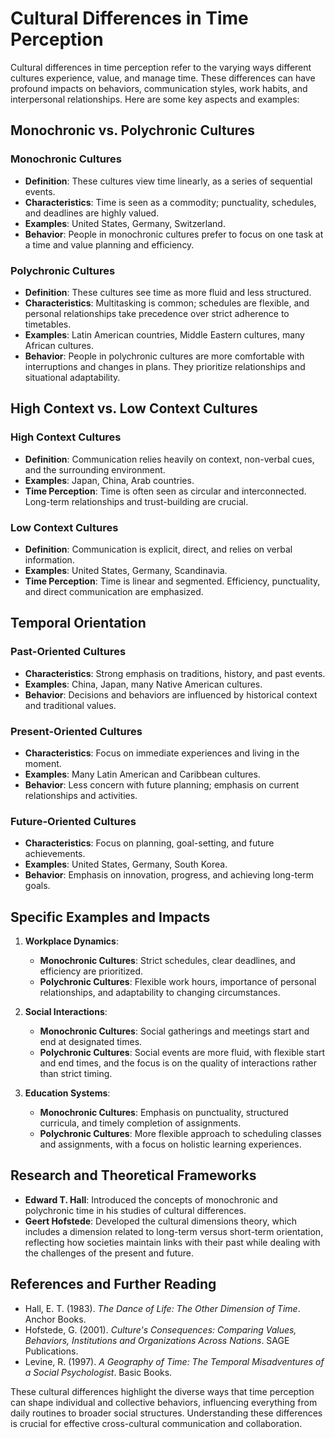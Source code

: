 # Cultural Differences in Time Perception

Cultural differences in time perception refer to the varying ways different cultures experience, value, and manage time. These differences can have profound impacts on behaviors, communication styles, work habits, and interpersonal relationships. Here are some key aspects and examples:

## Monochronic vs. Polychronic Cultures

### Monochronic Cultures
- **Definition**: These cultures view time linearly, as a series of sequential events.
- **Characteristics**: Time is seen as a commodity; punctuality, schedules, and deadlines are highly valued.
- **Examples**: United States, Germany, Switzerland.
- **Behavior**: People in monochronic cultures prefer to focus on one task at a time and value planning and efficiency.

### Polychronic Cultures
- **Definition**: These cultures see time as more fluid and less structured.
- **Characteristics**: Multitasking is common; schedules are flexible, and personal relationships take precedence over strict adherence to timetables.
- **Examples**: Latin American countries, Middle Eastern cultures, many African cultures.
- **Behavior**: People in polychronic cultures are more comfortable with interruptions and changes in plans. They prioritize relationships and situational adaptability.

## High Context vs. Low Context Cultures

### High Context Cultures
- **Definition**: Communication relies heavily on context, non-verbal cues, and the surrounding environment.
- **Examples**: Japan, China, Arab countries.
- **Time Perception**: Time is often seen as circular and interconnected. Long-term relationships and trust-building are crucial.

### Low Context Cultures
- **Definition**: Communication is explicit, direct, and relies on verbal information.
- **Examples**: United States, Germany, Scandinavia.
- **Time Perception**: Time is linear and segmented. Efficiency, punctuality, and direct communication are emphasized.

## Temporal Orientation

### Past-Oriented Cultures
- **Characteristics**: Strong emphasis on traditions, history, and past events.
- **Examples**: China, Japan, many Native American cultures.
- **Behavior**: Decisions and behaviors are influenced by historical context and traditional values.

### Present-Oriented Cultures
- **Characteristics**: Focus on immediate experiences and living in the moment.
- **Examples**: Many Latin American and Caribbean cultures.
- **Behavior**: Less concern with future planning; emphasis on current relationships and activities.

### Future-Oriented Cultures
- **Characteristics**: Focus on planning, goal-setting, and future achievements.
- **Examples**: United States, Germany, South Korea.
- **Behavior**: Emphasis on innovation, progress, and achieving long-term goals.

## Specific Examples and Impacts

1. **Workplace Dynamics**:
   - **Monochronic Cultures**: Strict schedules, clear deadlines, and efficiency are prioritized.
   - **Polychronic Cultures**: Flexible work hours, importance of personal relationships, and adaptability to changing circumstances.

2. **Social Interactions**:
   - **Monochronic Cultures**: Social gatherings and meetings start and end at designated times.
   - **Polychronic Cultures**: Social events are more fluid, with flexible start and end times, and the focus is on the quality of interactions rather than strict timing.

3. **Education Systems**:
   - **Monochronic Cultures**: Emphasis on punctuality, structured curricula, and timely completion of assignments.
   - **Polychronic Cultures**: More flexible approach to scheduling classes and assignments, with a focus on holistic learning experiences.

## Research and Theoretical Frameworks

- **Edward T. Hall**: Introduced the concepts of monochronic and polychronic time in his studies of cultural differences.
- **Geert Hofstede**: Developed the cultural dimensions theory, which includes a dimension related to long-term versus short-term orientation, reflecting how societies maintain links with their past while dealing with the challenges of the present and future.

## References and Further Reading

- Hall, E. T. (1983). *The Dance of Life: The Other Dimension of Time*. Anchor Books.
- Hofstede, G. (2001). *Culture's Consequences: Comparing Values, Behaviors, Institutions and Organizations Across Nations*. SAGE Publications.
- Levine, R. (1997). *A Geography of Time: The Temporal Misadventures of a Social Psychologist*. Basic Books.

These cultural differences highlight the diverse ways that time perception can shape individual and collective behaviors, influencing everything from daily routines to broader social structures. Understanding these differences is crucial for effective cross-cultural communication and collaboration.
